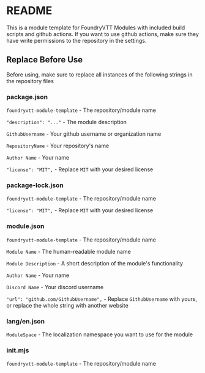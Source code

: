 # README
This is a module template for FoundryVTT Modules with included build scripts and github actions. If you want to use github actions, make sure they have write permissions to the repository in the settings.

## Replace Before Use
Before using, make sure to replace all instances of the following strings in the repository files

### package.json
`foundryvtt-module-template` - The repository/module name

`"description": "..."` - The module description

`GithubUsername` - Your github username or organization name

`RepositoryName` - Your repository's name

`Author Name` - Your name

`"license": "MIT",` - Replace `MIT` with your desired license

### package-lock.json
`foundryvtt-module-template` - The repository/module name

`"license": "MIT",` - Replace `MIT` with your desired license

### module.json
`foundryvtt-module-template` - The repository/module name

`Module Name` - The human-readable module name

`Module Description` - A short description of the module's functionality

`Author Name` - Your name

`Discord Name` - Your discord username

`"url": "github.com/GithubUsername",` - Replace `GithubUsername` with yours, or replace the whole string with another website

### lang/en.json
`ModuleSpace` - The localization namespace you want to use for the module

### init.mjs
`foundryvtt-module-template` - The repository/module name

